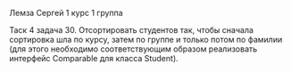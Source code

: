 Лемза Сергей 1 курс 1 группа

Таск 4 задача 30. Отсортировать студентов так, чтобы сначала сортировка шла по курсу,
затем по группе и только потом по фамилии (для этого необходимо соответствующим образом
реализовать интерфейс Comparable<Student> для класса Student).